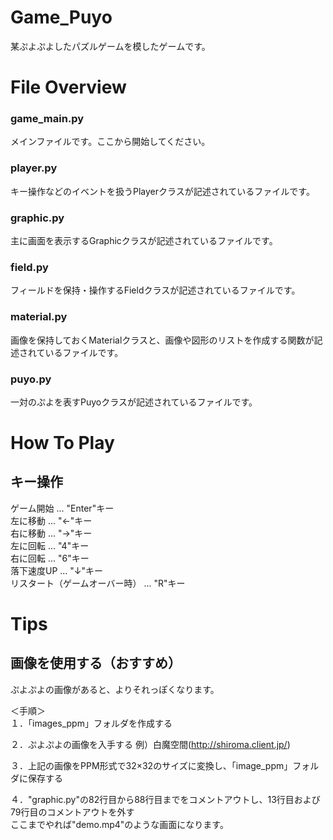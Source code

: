 # Game_Puyo
某ぷよぷよしたパズルゲームを模したゲームです。

# File Overview
### game_main.py
メインファイルです。ここから開始してください。<br>
### player.py
キー操作などのイベントを扱うPlayerクラスが記述されているファイルです。<br>
### graphic.py
主に画面を表示するGraphicクラスが記述されているファイルです。<br>
### field.py
フィールドを保持・操作するFieldクラスが記述されているファイルです。<br>
### material.py
画像を保持しておくMaterialクラスと、画像や図形のリストを作成する関数が記述されているファイルです。<br>
### puyo.py
一対のぷよを表すPuyoクラスが記述されているファイルです。

# How To Play
## キー操作
ゲーム開始 ... "Enter"キー<br>
左に移動 ... "←"キー<br>
右に移動 ... "→"キー<br>
左に回転 ... "4"キー<br>
右に回転 ... "6"キー<br>
落下速度UP ... "↓"キー<br>
リスタート（ゲームオーバー時） ... "R"キー<br>

# Tips
## 画像を使用する（おすすめ）
ぷよぷよの画像があると、よりそれっぽくなります。

＜手順＞<br>
１．「images_ppm」フォルダを作成する

２．ぷよぷよの画像を入手する
例）白魔空間(http://shiroma.client.jp/)

３．上記の画像をPPM形式で32×32のサイズに変換し、「image_ppm」フォルダに保存する

４．"graphic.py"の82行目から88行目までをコメントアウトし、13行目および79行目のコメントアウトを外す
<br>
ここまでやれば"demo.mp4"のような画面になります。
